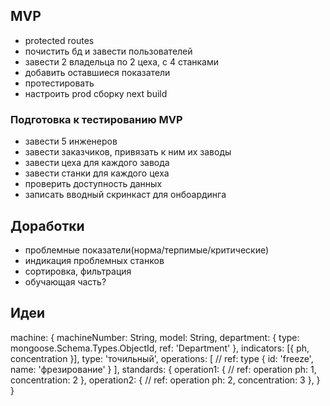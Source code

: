 ## MVP
- protected routes
- почистить бд и завести пользователей
- завести 2 владельца по 2 цеха, с 4 станками
- добавить оставшиеся показатели
- протестировать
- настроить prod сборку next build

### Подготовка к тестированию MVP
- завести 5 инженеров
- завести заказчиков, привязать к ним их заводы
- завести цеха для каждого завода
- завести станки для каждого цеха
- проверить доступность данных 
- записать вводный скринкаст для онбоардинга

## Доработки
- проблемные показатели(норма/терпимые/критические)
- индикация проблемных станков
- сортировка, фильтрация
- обучающая часть?

## Идеи

machine: {
  machineNumber: String,
  model: String,
  department: {
    type: mongoose.Schema.Types.ObjectId,
    ref: 'Department'
  },
  indicators: [{
    ph,
    concentration
  }],
  type: 'точильный',
  operations: [ // ref: type
    {
      id: 'freeze',
      name: 'фрезирование'
    }
  ],
  standards: {
    operation1: { // ref: operation
      ph: 1,
      concentration: 2
    },
    operation2: { // ref: operation
      ph: 2,
      concentration: 3
    },
  }
}